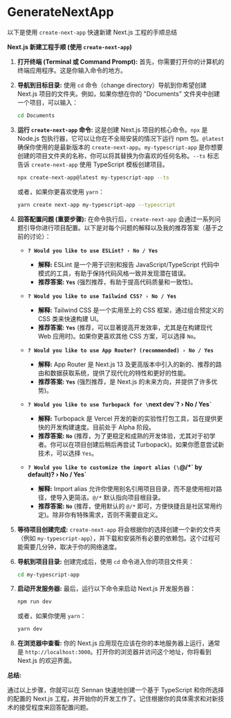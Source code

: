 # GenerateNextApp

以下是使用 `create-next-app` 快速新建 Next.js 工程的手顺总结

**Next.js 新建工程手顺 (使用 `create-next-app`)**

1.  **打开终端 (Terminal 或 Command Prompt):**
    首先，你需要打开你的计算机的终端应用程序。这是你输入命令的地方。

2.  **导航到目标目录:**
    使用 `cd` 命令（change directory）导航到你希望创建 Next.js 项目的文件夹。例如，如果你想在你的 "Documents" 文件夹中创建一个项目，可以输入：

    ```bash
    cd Documents
    ```

3.  **运行 `create-next-app` 命令:**
    这是创建 Next.js 项目的核心命令。`npx` 是 Node.js 包执行器，它可以让你在不全局安装的情况下运行 npm 包。`@latest` 确保你使用的是最新版本的 `create-next-app`。`my-typescript-app` 是你想要创建的项目文件夹的名称，你可以将其替换为你喜欢的任何名称。`--ts` 标志告诉 `create-next-app` 使用 TypeScript 模板创建项目。

    ```bash
    npx create-next-app@latest my-typescript-app --ts
    ```

    或者，如果你更喜欢使用 `yarn`：

    ```bash
    yarn create next-app my-typescript-app --typescript
    ```

4.  **回答配置问题 (重要步骤):**
    在命令执行后，`create-next-app` 会通过一系列问题引导你进行项目配置。以下是对每个问题的解释以及我的推荐答案（基于之前的讨论）：

      * **`? Would you like to use ESLint? › No / Yes`**

          * **解释:** ESLint 是一个用于识别和报告 JavaScript/TypeScript 代码中模式的工具，有助于保持代码风格一致并发现潜在错误。
          * **推荐答案:** **`Yes`** (强烈推荐，有助于提高代码质量和一致性)。

      * **`? Would you like to use Tailwind CSS? › No / Yes`**

          * **解释:** Tailwind CSS 是一个实用至上的 CSS 框架，通过组合预定义的 CSS 类来快速构建 UI。
          * **推荐答案:** **`Yes`** (推荐，可以显著提高开发效率，尤其是在构建现代 Web 应用时)。如果你更喜欢其他 CSS 方案，可以选择 `No`。

      * **`? Would you like to use App Router? (recommended) › No / Yes`**

          * **解释:** App Router 是 Next.js 13 及更高版本中引入的新的、推荐的路由和数据获取系统，提供了现代化的特性和更好的性能。
          * **推荐答案:** **`Yes`** (强烈推荐，是 Next.js 的未来方向，并提供了许多优势)。

      * **`? Would you like to use Turbopack for \`next dev\`? › No / Yes\`**

          * **解释:** Turbopack 是 Vercel 开发的新的实验性打包工具，旨在提供更快的开发构建速度。目前处于 Alpha 阶段。
          * **推荐答案:** **`No`** (推荐，为了更稳定和成熟的开发体验，尤其对于初学者。你可以在项目创建后稍后再尝试 Turbopack)。如果你愿意尝试新技术，可以选择 `Yes`。

      * **`? Would you like to customize the import alias (\`@/\*\` by default)? › No / Yes\`**

          * **解释:** Import alias 允许你使用别名引用项目目录，而不是使用相对路径，使导入更简洁。`@/*` 默认指向项目根目录。
          * **推荐答案:** **`No`** (推荐，使用默认的 `@/*` 即可，方便快捷且是社区常用约定)。除非你有特殊需求，否则不需要自定义。

5.  **等待项目创建完成:**
    `create-next-app` 将会根据你的选择创建一个新的文件夹（例如 `my-typescript-app`），并下载和安装所有必要的依赖包。这个过程可能需要几分钟，取决于你的网络速度。

6.  **导航到项目目录:**
    创建完成后，使用 `cd` 命令进入你的项目文件夹：

    ```bash
    cd my-typescript-app
    ```

7.  **启动开发服务器:**
    最后，运行以下命令来启动 Next.js 开发服务器：

    ```bash
    npm run dev
    ```

    或者，如果你使用 `yarn`：

    ```bash
    yarn dev
    ```

8.  **在浏览器中查看:**
    你的 Next.js 应用现在应该在你的本地服务器上运行，通常是 `http://localhost:3000`。打开你的浏览器并访问这个地址，你将看到 Next.js 的欢迎界面。

**总结:**

通过以上步骤，你就可以在 Sennan 快速地创建一个基于 TypeScript 和你所选择的配置的 Next.js 工程，并开始你的开发工作了。记住根据你的具体需求和对新技术的接受程度来回答配置问题。
